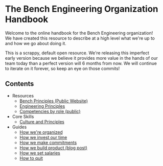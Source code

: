 # The Bench Engineering Organization Handbook

Welcome to the online handbook for the Bench Engineering organization! We have created this resource to describe at a high level what we're up to and how we go about doing it.

This is a scrappy, default open resource. We're releasing this imperfect early version because we believe it provides more value in the hands of our team today than a perfect version will 6 months from now. We will continue to iterate on it forever, so keep an eye on those commits!

## Contents

- Resources
  - [Bench Principles (Public Website)](https://bench.co/go/culture)
  - [Engineering Principles](engineering-team-principles.md)
  - [Competencies by role (public)](https://docs.google.com/spreadsheets/d/1rV2q8TJaY8gHhuAhXaHBLJdld3XLdJG-UbL706SkCAY/edit#gid=221997572)
- Core Skills
  - [Culture and Principles](culture-and-principles.md)
- Guides
  - [How we're organized](how-were-organized.md)
  - [How we invest our time](how-we-invest-our-time.md)
  - [How we make commitments](how-we-make-commitments.md)
  - [How we build product (blog post)](https://medium.com/lifeatbench/how-we-build-product-at-bench-a095d7f62872)
  - [How we set salaries](how-we-set-salaries.md)
  - [How to quit](how-to-quit.md)

